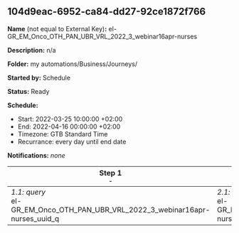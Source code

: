 ## 104d9eac-6952-ca84-dd27-92ce1872f766

**Name** (not equal to External Key)**:** el-GR_EM_Onco_OTH_PAN_UBR_VRL_2022_3_webinar16apr-nurses

**Description:** n/a

**Folder:** my automations/Business/Journeys/

**Started by:** Schedule

**Status:** Ready

**Schedule:**

* Start: 2022-03-25 10:00:00 +02:00
* End: 2022-04-16 00:00:00 +02:00
* Timezone: GTB Standard Time
* Recurrance: every day until end date

**Notifications:** _none_


| Step 1<br>_<small>-</small>_ | Step 2<br>_<small>-</small>_ | Step 3<br>_<small>-</small>_ |
| --- | --- | --- |
| _1.1: query_<br>el-GR_EM_Onco_OTH_PAN_UBR_VRL_2022_3_webinar16apr-nurses_uuid_q | _2.1: query_<br>el-GR_EM_Onco_OTH_PAN_UBR_VRL_2022_3_webinar16apr-nurses_mdmid_q | _3.1: query_<br>el-GR_EM_Onco_OTH_PAN_UBR_VRL_2022_3_webinar16apr-nurses_final |
